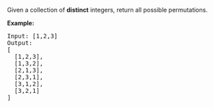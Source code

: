 <p>Given a collection of <strong>distinct</strong> integers, return all possible permutations.</p>

<p><strong>Example:</strong></p>

<pre>Input: [1,2,3]
Output:
[
  [1,2,3],
  [1,3,2],
  [2,1,3],
  [2,3,1],
  [3,1,2],
  [3,2,1]
]
</pre>
